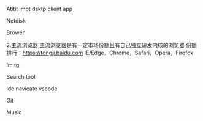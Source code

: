 Atitit impt dsktp client app

Netdisk


Brower

2.主流浏览器
主流浏览器是有一定市场份额且有自己独立研发内核的浏览器
份额排行：https://tongji.baidu.com
IE/Edge，Chrome，Safari，Opera，Firefox


Im tg


Search tool

Ide  navicate vscode

Git

Music  

